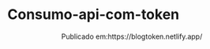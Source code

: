# Consumo-api-com-token
<div align="center">
  <p>Publicado em:https://blogtoken.netlify.app/</p>
</div>
